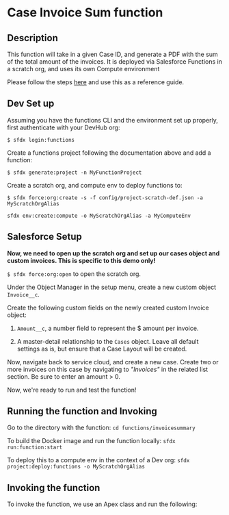# Case Invoice Sum function

## Description

This function will take in a given Case ID, and generate a PDF with the sum of the total amount of the invoices.
It is deployed via Salesforce Functions in a scratch org, and uses its own Compute environment

Please follow the steps [here](https://developer.salesforce.com/docs/platform/functions/guide/gs_intro) and use this as a reference guide.

## Dev Set up

Assuming you have the functions CLI and the environment set up properly, first authenticate with your DevHub org:

`$ sfdx login:functions`

Create a functions project following the documentation above and add a function:

`$ sfdx generate:project -n MyFunctionProject`

Create a scratch org, and compute env to deploy functions to:

`$ sfdx force:org:create -s -f config/project-scratch-def.json -a MyScratchOrgAlias`

`sfdx env:create:compute -o MyScratchOrgAlias -a MyComputeEnv`

## Salesforce Setup

**Now, we need to open up the scratch org and set up our cases object and custom invoices. This is specific to this demo only!**

`$ sfdx force:org:open` to open the scratch org.

Under the Object Manager in the setup menu, create a new custom object `Invoice__c`.

Create the following custom fields on the newly created custom Invoice object:

1. `Amount__c`, a number field to represent the $ amount per invoice.

2. A master-detail relationship to the `Cases` object. Leave all default settings as is, but ensure that a Case Layout will be created.

Now, navigate back to service cloud, and create a new case. Create two or more invoices on this case by navigating to _"Invoices"_ in the related list section. Be sure to enter an amount > 0.

Now, we're ready to run and test the function!

## Running the function and Invoking

Go to the directory with the function:
`cd functions/invoicesummary`

To build the Docker image and run the function locally:
`sfdx run:function:start`

To deploy this to a compute env in the context of a Dev org:
`sfdx project:deploy:functions -o MyScratchOrgAlias`

## Invoking the function

To invoke the function, we use an Apex class and run the following:
